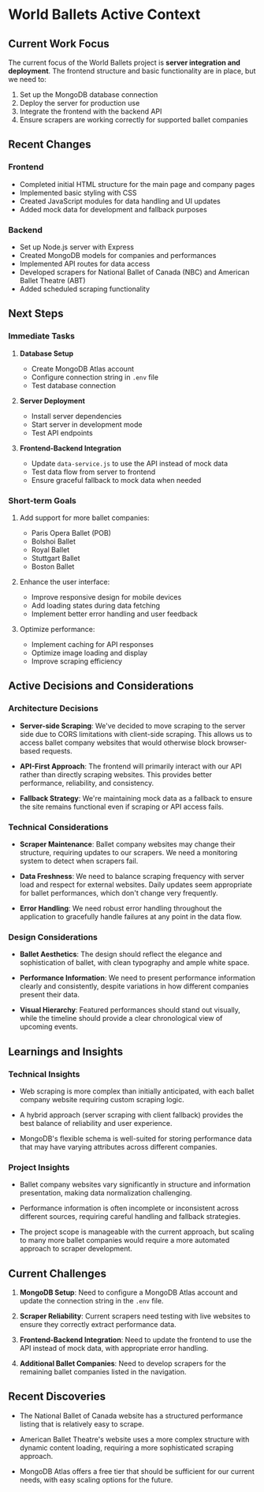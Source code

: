 # World Ballets Active Context

## Current Work Focus

The current focus of the World Ballets project is **server integration and deployment**. The frontend structure and basic functionality are in place, but we need to:

1. Set up the MongoDB database connection
2. Deploy the server for production use
3. Integrate the frontend with the backend API
4. Ensure scrapers are working correctly for supported ballet companies

## Recent Changes

### Frontend
- Completed initial HTML structure for the main page and company pages
- Implemented basic styling with CSS
- Created JavaScript modules for data handling and UI updates
- Added mock data for development and fallback purposes

### Backend
- Set up Node.js server with Express
- Created MongoDB models for companies and performances
- Implemented API routes for data access
- Developed scrapers for National Ballet of Canada (NBC) and American Ballet Theatre (ABT)
- Added scheduled scraping functionality

## Next Steps

### Immediate Tasks
1. **Database Setup**
   - Create MongoDB Atlas account
   - Configure connection string in `.env` file
   - Test database connection

2. **Server Deployment**
   - Install server dependencies
   - Start server in development mode
   - Test API endpoints

3. **Frontend-Backend Integration**
   - Update `data-service.js` to use the API instead of mock data
   - Test data flow from server to frontend
   - Ensure graceful fallback to mock data when needed

### Short-term Goals
1. Add support for more ballet companies:
   - Paris Opera Ballet (POB)
   - Bolshoi Ballet
   - Royal Ballet
   - Stuttgart Ballet
   - Boston Ballet

2. Enhance the user interface:
   - Improve responsive design for mobile devices
   - Add loading states during data fetching
   - Implement better error handling and user feedback

3. Optimize performance:
   - Implement caching for API responses
   - Optimize image loading and display
   - Improve scraping efficiency

## Active Decisions and Considerations

### Architecture Decisions
- **Server-side Scraping**: We've decided to move scraping to the server side due to CORS limitations with client-side scraping. This allows us to access ballet company websites that would otherwise block browser-based requests.

- **API-First Approach**: The frontend will primarily interact with our API rather than directly scraping websites. This provides better performance, reliability, and consistency.

- **Fallback Strategy**: We're maintaining mock data as a fallback to ensure the site remains functional even if scraping or API access fails.

### Technical Considerations
- **Scraper Maintenance**: Ballet company websites may change their structure, requiring updates to our scrapers. We need a monitoring system to detect when scrapers fail.

- **Data Freshness**: We need to balance scraping frequency with server load and respect for external websites. Daily updates seem appropriate for ballet performances, which don't change very frequently.

- **Error Handling**: We need robust error handling throughout the application to gracefully handle failures at any point in the data flow.

### Design Considerations
- **Ballet Aesthetics**: The design should reflect the elegance and sophistication of ballet, with clean typography and ample white space.

- **Performance Information**: We need to present performance information clearly and consistently, despite variations in how different companies present their data.

- **Visual Hierarchy**: Featured performances should stand out visually, while the timeline should provide a clear chronological view of upcoming events.

## Learnings and Insights

### Technical Insights
- Web scraping is more complex than initially anticipated, with each ballet company website requiring custom scraping logic.

- A hybrid approach (server scraping with client fallback) provides the best balance of reliability and user experience.

- MongoDB's flexible schema is well-suited for storing performance data that may have varying attributes across different companies.

### Project Insights
- Ballet company websites vary significantly in structure and information presentation, making data normalization challenging.

- Performance information is often incomplete or inconsistent across different sources, requiring careful handling and fallback strategies.

- The project scope is manageable with the current approach, but scaling to many more ballet companies would require a more automated approach to scraper development.

## Current Challenges

1. **MongoDB Setup**: Need to configure a MongoDB Atlas account and update the connection string in the `.env` file.

2. **Scraper Reliability**: Current scrapers need testing with live websites to ensure they correctly extract performance data.

3. **Frontend-Backend Integration**: Need to update the frontend to use the API instead of mock data, with appropriate error handling.

4. **Additional Ballet Companies**: Need to develop scrapers for the remaining ballet companies listed in the navigation.

## Recent Discoveries

- The National Ballet of Canada website has a structured performance listing that is relatively easy to scrape.

- American Ballet Theatre's website uses a more complex structure with dynamic content loading, requiring a more sophisticated scraping approach.

- MongoDB Atlas offers a free tier that should be sufficient for our current needs, with easy scaling options for the future.
